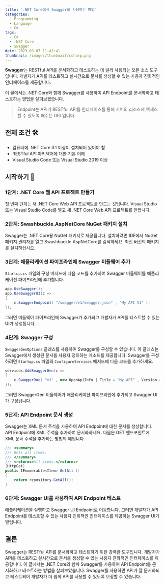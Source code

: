 ```yaml
---
title: '.NET Core에서 Swagger를 사용하는 방법'
categories:
  - Programming
  - Language
  - C#
tags:
  - C#
  - .NET Core
  - Swagger
date: 2023-09-07 11:41:41
thumbnail: /images/thumbnail/csharp.png
---
```


**Swagger**는 RESTful API를 문서화하고 테스트하는 데 널리 사용되는 오픈 소스 도구입니다. 개발자가 API를 테스트하고 실시간으로 문서를 생성할 수 있는 사용자 친화적인 인터페이스를 제공합니다.

이 글에서는 .NET Core와 함께 Swagger를 사용하여 API Endpoint를 문서화하고 테스트하는 방법을 살펴보겠습니다.

> Endpoint는 API가 RESTful API를 인터페이스를 통해 서버의 리소스에 액세스 할 수 있도록 해주는 URL입니다.

## 전제 조건 🛠️

- 컴퓨터에 .NET Core 3.1 이상이 설치되어 있어야 함
- RESTful API 아키텍처에 대한 기본 이해
- Visual Studio Code 또는 Visual Studio 2019 이상

## 시작하기 🚀

### 1단계: .NET Core 웹 API 프로젝트 만들기

첫 번째 단계는 새 .NET Core Web API 프로젝트를 만드는 것입니다. Visual Studio 또는 Visual Studio Code를 열고 새 .NET Core Web API 프로젝트를 만듭니다.

### 2단계: Swashbuckle.AspNetCore NuGet 패키지 설치

Swagger는 .NET Core용 NuGet 패키지로 제공됩니다. 설치하려면 IDE에서 NuGet 패키지 관리자를 열고 Swashbuckle.AspNetCore를 검색하세요. 최신 버전의 패키지를 설치하십시오.

### 3단계: 애플리케이션 파이프라인에 Swagger 미들웨어 추가

`Startup.cs` 파일의 구성 메서드에 다음 코드를 추가하여 Swagger 미들웨어를 애플리케이션 파이프라인에 추가합니다.

```cs
app.UseSwagger();
app.UseSwaggerUI(c =>
{
    c.SwaggerEndpoint( "/swagger/v1/swagger.json" , "My API V1" );
});
```

그러면 미들웨어 파이프라인에 Swagger가 추가되고 개발자가 API를 테스트할 수 있는 UI가 생성됩니다.

### 4단계: Swagger 구성

`SwaggerGenOptions` 클래스를 사용하여 Swagger를 구성할 수 있습니다. 이 클래스는 Swagger에서 생성된 문서를 사용자 정의하는 메소드를 제공합니다. Swagger를 구성하려면 `Startup.cs` 파일의 `ConfigureServices` 메서드에 다음 코드를 추가하세요.

```cs
services.AddSwaggerGen(c =>
{
    c.SwaggerDoc( "v1" , new OpenApiInfo { Title = "My API" , Version = "v1" });
});
```

그러면 SwaggerGen 미들웨어가 애플리케이션 파이프라인에 추가되고 Swagger UI가 구성됩니다.

### 5단계: API Endpoint 문서 생성

Swagger는 XML 문서 주석을 사용하여 API Endpoint에 대한 문서를 생성합니다. API Endpoint에 XML 주석을 추가하여 문서화하세요. 다음은 GET 엔드포인트에 XML 문서 주석을 추가하는 방법의 예입니다.

```cs
/// <summary>
/// Gets all items.
/// </summary>
/// <returns>All items.</returns>
[HttpGet]
public IEnumerable<Item> GetAll ()
{
    return repository.GetAll();
}
```

### 6단계: Swagger UI를 사용하여 API Endpoint 테스트

애플리케이션을 실행하고 Swagger UI Endpoint로 이동합니다. 그러면 개발자가 API Endpoint를 테스트할 수 있는 사용자 친화적인 인터페이스를 제공하는 Swagger UI가 열립니다.

## 결론

Swagger는 RESTful API를 문서화하고 테스트하기 위한 강력한 도구입니다. 개발자가 API를 테스트하고 실시간으로 문서를 생성할 수 있는 사용자 친화적인 인터페이스를 제공합니다. 이 글에서는 .NET Core와 함께 Swagger를 사용하여 API Endpoint를 문서화하고 테스트하는 방법을 살펴보았습니다. Swagger를 사용하면 API가 잘 문서화되고 테스트되어 개발자가 더 쉽게 API를 사용할 수 있도록 보장할 수 있습니다.
